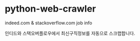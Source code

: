 # python-web-crawler
indeed.com &amp; stackoverflow.com job info

인디드와 스택오버플로우에서 최신구직정보를 자동으로 스크랩합니다.
